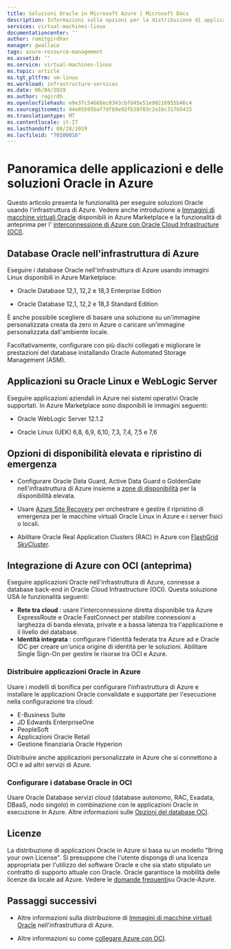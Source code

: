 ```yaml
---
title: Soluzioni Oracle in Microsoft Azure | Microsoft Docs
description: Informazioni sulle opzioni per la distribuzione di applicazioni e soluzioni Oracle in Microsoft Azure, inclusa l'esecuzione interamente nell'infrastruttura di Azure o l'uso della connettività tra cloud con Oracle Cloud Infrastructure (OCI).
services: virtual-machines-linux
documentationcenter: ''
author: romitgirdhar
manager: gwallace
tags: azure-resource-management
ms.assetid: ''
ms.service: virtual-machines-linux
ms.topic: article
ms.tgt_pltfrm: vm-linux
ms.workload: infrastructure-services
ms.date: 06/04/2019
ms.author: rogirdh
ms.openlocfilehash: e9e37c54668ec0343cbfd45e51e90216955b46c4
ms.sourcegitcommit: 44e85b95baf7dfb9e92fb38f03c2a1bc31765415
ms.translationtype: MT
ms.contentlocale: it-IT
ms.lasthandoff: 08/28/2019
ms.locfileid: "70100016"
---
```

# <a name="overview-of-oracle-applications-and-solutions-on-azure"></a>Panoramica delle applicazioni e delle soluzioni Oracle in Azure

Questo articolo presenta le funzionalità per eseguire soluzioni Oracle usando l'infrastruttura di Azure. Vedere anche introduzione a [Immagini di macchine virtuali Oracle](oracle-vm-solutions.md) disponibili in Azure Marketplace e la funzionalità di anteprima per l' [interconnessione di Azure con Oracle Cloud Infrastructure (OCI)](oracle-oci-overview.md).

## <a name="oracle-databases-on-azure-infrastructure"></a>Database Oracle nell'infrastruttura di Azure

Eseguire i database Oracle nell'infrastruttura di Azure usando immagini Linux disponibili in Azure Marketplace:

* Oracle Database 12,1, 12,2 e 18,3 Enterprise Edition 

* Oracle Database 12,1, 12,2 e 18,3 Standard Edition 

È anche possibile scegliere di basare una soluzione su un'immagine personalizzata creata da zero in Azure o caricare un'immagine personalizzata dall'ambiente locale.

Facoltativamente, configurare con più dischi collegati e migliorare le prestazioni del database installando Oracle Automated Storage Management (ASM).

## <a name="applications-on-oracle-linux-and-weblogic-server"></a>Applicazioni su Oracle Linux e WebLogic Server

Eseguire applicazioni aziendali in Azure nei sistemi operativi Oracle supportati. In Azure Marketplace sono disponibili le immagini seguenti:

* Oracle WebLogic Server 12.1.2

* Oracle Linux (UEK) 6,8, 6,9, 6,10, 7,3, 7,4, 7,5 e 7,6

## <a name="high-availability-and-disaster-recovery-options"></a>Opzioni di disponibilità elevata e ripristino di emergenza

* Configurare Oracle Data Guard, Active Data Guard o GoldenGate nell'infrastruttura di Azure insieme a [zone di disponibilità](../../../availability-zones/az-overview.md) per la disponibilità elevata.

* Usare [Azure Site Recovery](../../../site-recovery/site-recovery-overview.md) per orchestrare e gestire il ripristino di emergenza per le macchine virtuali Oracle Linux in Azure e i server fisici o locali. 

* Abilitare Oracle Real Application Clusters (RAC) in Azure con [FlashGrid SkyCluster](https://www.flashgrid.io/oracle-rac-in-azure/).

## <a name="integration-of-azure-with-oci-preview"></a>Integrazione di Azure con OCI (anteprima)

Eseguire applicazioni Oracle nell'infrastruttura di Azure, connesse a database back-end in Oracle Cloud Infrastructure (OCI). Questa soluzione USA le funzionalità seguenti: 

* **Rete tra cloud** : usare l'interconnessione diretta disponibile tra Azure ExpressRoute e Oracle FastConnect per stabilire connessioni a larghezza di banda elevata, private e a bassa latenza tra l'applicazione e il livello del database.
* **Identità integrata** : configurare l'identità federata tra Azure ad e Oracle IDC per creare un'unica origine di identità per le soluzioni. Abilitare Single Sign-On per gestire le risorse tra OCI e Azure.

### <a name="deploy-oracle-applications-on-azure"></a>Distribuire applicazioni Oracle in Azure

Usare i modelli di bonifica per configurare l'infrastruttura di Azure e installare le applicazioni Oracle convalidate e supportate per l'esecuzione nella configurazione tra cloud:

* E-Business Suite
* JD Edwards EnterpriseOne
* PeopleSoft
* Applicazioni Oracle Retail
* Gestione finanziaria Oracle Hyperion

Distribuire anche applicazioni personalizzate in Azure che si connettono a OCI e ad altri servizi di Azure.

### <a name="set-up-oracle-databases-in-oci"></a>Configurare i database Oracle in OCI

Usare Oracle Database servizi cloud (database autonomo, RAC, Exadata, DBaaS, nodo singolo) in combinazione con le applicazioni Oracle in esecuzione in Azure. Altre informazioni sulle [Opzioni del database OCI](https://docs.cloud.oracle.com/iaas/Content/Database/Concepts/databaseoverview.htm). 
 

## <a name="licensing"></a>Licenze

La distribuzione di applicazioni Oracle in Azure si basa su un modello "Bring your own License". Si presuppone che l'utente disponga di una licenza appropriata per l'utilizzo del software Oracle e che sia stato stipulato un contratto di supporto attuale con Oracle. Oracle garantisce la mobilità delle licenze da locale ad Azure. Vedere le [domande frequenti](https://www.oracle.com/cloud/technologies/oracle-azure-faq.html)su Oracle-Azure.

## <a name="next-steps"></a>Passaggi successivi

* Altre informazioni sulla distribuzione di [Immagini di macchine virtuali Oracle](oracle-vm-solutions.md) nell'infrastruttura di Azure.

* Altre informazioni su come [collegare Azure con OCI](oracle-oci-overview.md).